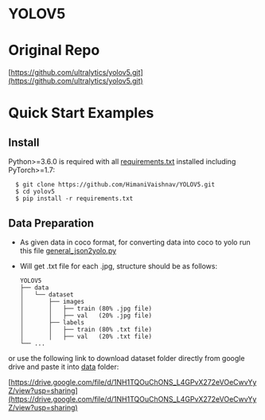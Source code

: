 # YOLOV5
# **Original Repo**
[https://github.com/ultralytics/yolov5.git](https://github.com/ultralytics/yolov5.git)

# Quick Start Examples

## Install

Python>=3.6.0 is required with all [requirements.txt](requirements.txt) installed including PyTorch>=1.7: 

      $ git clone https://github.com/HimaniVaishnav/YOLOV5.git  
      $ cd yolov5  
      $ pip install -r requirements.txt  

## Data Preparation

- As given data in coco format, for converting data into coco to yolo run this file [general_json2yolo.py](https://github.com/HimaniVaishnav/YOLOV5/blob/main/coco_to_yolo/general_json2yolo.py)
- Will get .txt file for each .jpg, structure should be as follows:  

      YOLOV5  
      ├── data  
      │   └── dataset  
      │       ├── images   
      │       │   ├── train (80% .jpg file)  
      │       │   ├── val   (20% .jpg file)  
      │       ├── labels  
      │       │   ├── train (80% .txt file)  
      │       │   ├── val   (20% .txt file)    
      └── ...
      
or use the following link to download dataset folder directly from google drive and paste it into [data](data) folder:

[https://drive.google.com/file/d/1NH1TQOuChONS_L4GPvX272eVOeCwvYyZ/view?usp=sharing](https://drive.google.com/file/d/1NH1TQOuChONS_L4GPvX272eVOeCwvYyZ/view?usp=sharing)


      



